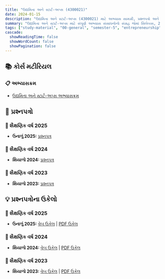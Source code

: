 ```yaml
---
title: "ઉદ્યમિતા અને સ્ટાર્ટ-અપ્સ (4300021)"
date: 2024-01-15
description: "ઉદ્યમિતા અને સ્ટાર્ટ-અપ્સ (4300021) માટે અભ્યાસ સામગ્રી, પ્રશ્નપત્રો અને ઉકેલો - સામાન્ય અભ્યાસ, સેમેસ્ટર 5"
summary: "ઉદ્યમિતા અને સ્ટાર્ટ-અપ્સ માટે સંપૂર્ણ અભ્યાસ સંસાધનોનો સંગ્રહ જેમાં સિલેબસ, 2023-2025ના પ્રશ્નપત્રો અને વિગતવાર ઉકેલોનો સમાવેશ થાય છે"
tags: ["study-material", "00-general", "semester-5", "entrepreneurship", "startups", "4300021"]
cascade:
  showReadingTime: false
  showWordCount: false
  showPagination: false
---
```


## 📚 કોર્સ મટીરિયલ

### 📋 અભ્યાસક્રમ

- [ઉદ્યમિતા અને સ્ટાર્ટ-અપ્સ અભ્યાસક્રમ](4300021.pdf)

## 📝 પ્રશ્નપત્રો

### 📅 શૈક્ષણિક વર્ષ 2025

- **ઉનાળું 2025:** [પ્રશ્નપત્ર](4300021-SUMMER-2025.pdf)

### 📅 શૈક્ષણિક વર્ષ 2024

- **શિયાળો 2024:** [પ્રશ્નપત્ર](4300021-Winter-2024.pdf)

### 📅 શૈક્ષણિક વર્ષ 2023

- **શિયાળો 2023:** [પ્રશ્નપત્ર](4300021-Winter-2023.pdf)

## 💡 પ્રશ્નપત્રોના ઉકેલો

### 📅 શૈક્ષણિક વર્ષ 2025

- **ઉનાળું 2025:** [વેબ ઉકેલ](4300021-summer-2025-solution) | [PDF ઉકેલ](4300021-summer-2025-solution.gu.pdf)

### 📅 શૈક્ષણિક વર્ષ 2024

- **શિયાળો 2024:** [વેબ ઉકેલ](4300021-winter-2024-solution) | [PDF ઉકેલ](4300021-winter-2024-solution.gu.pdf)

### 📅 શૈક્ષણિક વર્ષ 2023

- **શિયાળો 2023:** [વેબ ઉકેલ](4300021-winter-2023-solution) | [PDF ઉકેલ](4300021-winter-2023-solution.gu.pdf)
